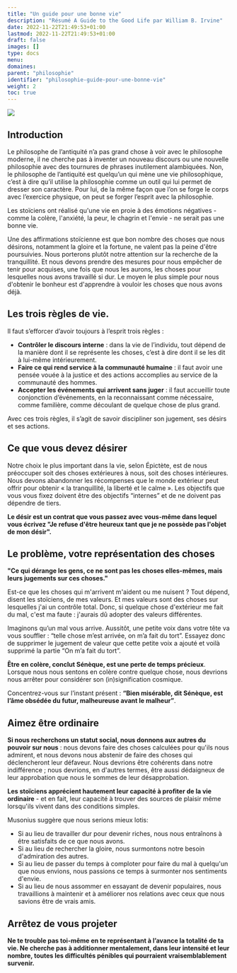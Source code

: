 ```yaml
---
title: "Un guide pour une bonne vie"
description: "Résumé A Guide to the Good Life par William B. Irvine"
date: 2022-11-22T21:49:53+01:00
lastmod: 2022-11-22T21:49:53+01:00
draft: false
images: []
type: docs
menu:
domaines:
parent: "philosophie"
identifier: "philosophie-guide-pour-une-bonne-vie"
weight: 2
toc: true
---
```


<a href="https://www.amazon.fr/gp/product/B0040JHNQG?ie=UTF8&psc=1&linkCode=li2&tag=blog-straumat-21&linkId=fac6e234a19d74d2d58738d5464f8701&language=fr_FR&ref_=as_li_ss_il" target="_blank"><img border="0" src="//ws-eu.amazon-adsystem.com/widgets/q?_encoding=UTF8&ASIN=B0040JHNQG&Format=_SL160_&ID=AsinImage&MarketPlace=FR&ServiceVersion=20070822&WS=1&tag=blog-straumat-21&language=fr_FR" ></a><img src="https://ir-fr.amazon-adsystem.com/e/ir?t=blog-straumat-21&language=fr_FR&l=li2&o=8&a=B0040JHNQG" width="1" height="1" border="0" alt="" style="border:none !important; margin:0px !important;" />

## Introduction

Le philosophe de l’antiquité n’a pas grand chose à voir avec le philosophe moderne, il ne cherche pas à inventer un
nouveau discours ou une nouvelle philosophie avec des tournures de phrases inutilement alambiquées. Non, le philosophe
de l’antiquité est quelqu’un qui mène une vie philosophique, c’est à dire qu’il utilise la philosophie comme un outil
qui lui permet de dresser son caractère. Pour lui, de la même façon que l’on se forge le corps avec l’exercice physique,
on peut se forger l’esprit avec la philosophie.

Les stoïciens ont réalisé qu'une vie en proie à des émotions négatives - comme la colère, l'anxiété, la peur, le chagrin
et l'envie - ne serait pas une bonne vie.

Une des affirmations stoïcienne est que bon nombre des choses que nous désirons, notamment la gloire et la fortune, ne
valent pas la peine d'être poursuivies. Nous porterons plutôt notre attention sur la recherche de la tranquillité. Et
nous devons prendre des mesures pour nous empêcher de tenir pour acquises, une fois que nous les aurons, les choses pour
lesquelles nous avons travaillé si dur. Le moyen le plus simple pour nous d'obtenir le bonheur est d'apprendre à vouloir
les choses que nous avons déjà.

## Les trois règles de vie.

Il faut s’efforcer d’avoir toujours à l’esprit trois règles :

- **Contrôler le discours interne** : dans la vie de l’individu, tout dépend de la manière dont il se représente les
  choses, c’est à dire dont il se les dit à lui-même intérieurement.
- **Faire ce qui rend service à la communauté humaine** : il faut avoir une pensée vouée à la justice et des actions
  accomplies au service de la communauté des hommes.
- **Accepter les événements qui arrivent sans juger** : il faut accueillir toute conjonction d’événements, en la
  reconnaissant comme nécessaire, comme familière, comme découlant de quelque chose de plus grand.

Avec ces trois règles, il s’agit de savoir discipliner son jugement, ses désirs et ses actions.

## Ce que vous devez désirer

Notre choix le plus important dans la vie, selon Épictète, est de nous préoccuper soit des choses extérieures à nous,
soit des choses intérieures. Nous devons abandonner les récompenses que le monde extérieur peut offrir pour obtenir « la
tranquillité, la liberté et le calme ». Les objectifs que vous vous fixez doivent être des objectifs “internes” et de ne
doivent pas dépendre de tiers.

**Le désir est un contrat que vous passez avec vous-même dans lequel vous écrivez "Je refuse d'être heureux tant que je
ne possède pas l'objet de mon désir".**

## Le problème, votre représentation des choses

**"Ce qui dérange les gens, ce ne sont pas les choses elles-mêmes, mais leurs jugements sur ces choses."**

Est-ce que les choses qui m'arrivent m'aident ou me nuisent ? Tout dépend, disent les stoïciens, de mes valeurs. Et mes
valeurs sont des choses sur lesquelles j'ai un contrôle total. Donc, si quelque chose d'extérieur me fait du mal, c'est
ma faute : j'aurais dû adopter des valeurs différentes.

Imaginons qu’un mal vous arrive. Aussitôt, une petite voix dans votre tête va vous souffler : “telle chose m’est
arrivée, on m’a fait du tort”. Essayez donc de supprimer le jugement de valeur que cette petite voix a ajouté et voilà
supprimé la partie “On m’a fait du tort”.

**Être en colère, conclut Sénèque, est une perte de temps précieux**. Lorsque nous nous sentons en colère contre quelque
chose, nous devrions nous arrêter pour considérer son (in)signification cosmique.

Concentrez-vous sur l’instant présent : **“Bien misérable, dit Sénèque, est l’âme obsédée du futur, malheureuse avant le
malheur”**.

## Aimez être ordinaire

**Si nous recherchons un statut social, nous donnons aux autres du pouvoir sur nous** : nous devons faire des choses
calculées pour qu'ils nous admirent, et nous devons nous abstenir de faire des choses qui déclencheront leur défaveur.
Nous devrions être cohérents dans notre indifférence ; nous devrions, en d'autres termes, être aussi dédaigneux de leur
approbation que nous le sommes de leur désapprobation.

**Les stoïciens apprécient hautement leur capacité à profiter de la vie ordinaire** - et en fait, leur capacité à
trouver des sources de plaisir même lorsqu'ils vivent dans des conditions simples.

Musonius suggère que nous serions mieux lotis:

- Si au lieu de travailler dur pour devenir riches, nous nous entraînons à être satisfaits de ce que nous avons.
- Si au lieu de rechercher la gloire, nous surmontons notre besoin d'admiration des autres.
- Si au lieu de passer du temps à comploter pour faire du mal à quelqu'un que nous envions, nous passions ce temps à
  surmonter nos sentiments d'envie.
- Si au lieu de nous assommer en essayant de devenir populaires, nous travaillions à maintenir et à améliorer nos
  relations avec ceux que nous savions être de vrais amis.

## Arrêtez de vous projeter

**Ne te trouble pas toi-même en te représentant à l’avance la totalité de ta vie. Ne cherche pas à additionner
mentalement, dans leur intensité et leur nombre, toutes les difficultés pénibles qui pourraient vraisemblablement
survenir.**
